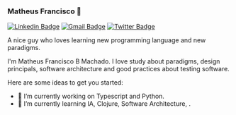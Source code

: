 ### Matheus Francisco 👋

[![Linkedin Badge](https://img.shields.io/badge/-Matheus%20Francisco-6633cc?style=flat-square&logo=Linkedin&logoColor=white&link=https://www.linkedin.com/in/matheus-francisco/)](https://www.linkedin.com/in/matheus-francisco) 
[![Gmail Badge](https://img.shields.io/badge/matheusmachadoufsc@gmail.com-6633cc?style=flat-square&logo=Gmail&logoColor=white&link=mailto:matheusmachadoufsc@gmail.com)](mailto:matheusmachadoufsc@gmail.com)
[![Twitter Badge](https://img.shields.io/badge/-MtChicao-6633cc?style=flat-square&logo=twitter&logoColor=white&link=https://twitter.com/MtChicao)](https://twitter.com/MtChicao)

A nice guy who loves learning new programming language and new paradigms.

I'm Matheus Francisco B Machado.
I love study about paradigms, design principals, software architecture and good practices about testing software.


Here are some ideas to get you started:

- 🔭 I’m currently working on Typescript and Python.
- 🌱 I’m currently learning IA, Clojure, Software Architecture, .
